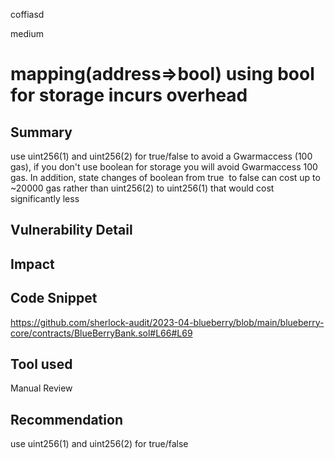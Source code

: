 coffiasd

medium

# mapping(address⇒bool) using bool for storage incurs overhead

## Summary
use uint256(1) and uint256(2) for true/false to avoid a Gwarmaccess (100 gas), if you don't use boolean for storage you will avoid Gwarmaccess 100 gas. In addition, state changes of boolean from true
 to false can cost up to ~20000 gas rather than uint256(2) to uint256(1) that would cost significantly less
## Vulnerability Detail

## Impact

## Code Snippet
https://github.com/sherlock-audit/2023-04-blueberry/blob/main/blueberry-core/contracts/BlueBerryBank.sol#L66#L69
## Tool used

Manual Review

## Recommendation
use uint256(1) and uint256(2) for true/false